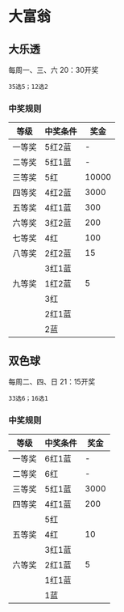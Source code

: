 # 大富翁


## 大乐透
每周一、三、六 20：30开奖
~~~
35选5；12选2
~~~

### 中奖规则
| 等级  | 中奖条件 | 奖金    |
|-----|------|-------|
| 一等奖 | 5红2蓝 | -     |
| 二等奖 | 5红1蓝 | -     |
| 三等奖 | 5红   | 10000 |
| 四等奖 | 4红2蓝 | 3000  |
| 五等奖 | 4红1蓝 | 300   |
| 六等奖 | 3红2蓝 | 200   |
| 七等奖 | 4红   | 100   |
| 八等奖 | 2红2蓝 | 15    |
|     | 3红1蓝 |       |
| 九等奖 | 1红2蓝 | 5     |
|     | 3红   |       |
|     | 2红1蓝 |       |
|     | 2蓝   |       |


## 双色球
每周二、四、日 21：15开奖
~~~
33选6；16选1
~~~

### 中奖规则
| 等级  | 中奖条件 | 奖金   |
|-----|------|------|
| 一等奖 | 6红1蓝 | -    |
| 二等奖 | 6红   | -    |
| 三等奖 | 5红1蓝 | 3000 |
| 四等奖 | 4红1蓝 | 200  |
|     | 5红   |      |
| 五等奖 | 4红   | 10   |
|     | 3红1蓝 |      |
| 六等奖 | 2红1蓝 | 5    |
|     | 1红1蓝 |      |
|     | 1蓝   |      |
